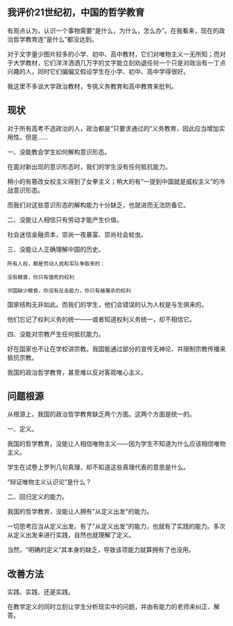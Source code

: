 我评价21世纪初，中国的哲学教育
--
有观点认为，认识一个事物需要“是什么，为什么，怎么办”。在我看来，现在的政治哲学教育连“是什么”都没达到。

对于文字量少图片较多的小学、初中、高中教材，它们对唯物主义一无所知；而对于大学教材，它们洋洋洒洒几万字的文字能立刻劝退任何一个只是对政治有一丁点兴趣的人，同时它们偏偏又假设学生在小学、初中、高中学得很好。

我这里不多谈大学政治教材，专挑义务教育和高中教育来批判。

现状
--
对于所有高考不选政治的人，政治都是“只要求通过的”义务教育，因此应当增加实用性。但是……

一、没能教会学生如何解构意识形态。

在面对新出现的意识形态时，我们的学生没有任何抵抗能力。

稍小的有篡改女权主义得到了女拳主义；稍大的有“一提到中国就是威权主义”的冷战意识形态。

而我们对这些意识形态的解构能力十分缺乏，也就进而无法防备它。

二、没能让人相信只有劳动才能产生价值。

社会迷信金融资本，崇尚一夜暴富、崇尚社会蛀虫。

三、没能让人正确理解中国的历史。

    所有人权，都是劳动人民和军队争取来的：
    
    没有粮食，你只有饿死的权利
    
    邻国缺少粮食，你没有反击能力，你只有被屠杀的权利

国家结构无非如此。而我们的学生，他们会错误的认为人权是与生俱来的。

他们忘记了权利义务的统一——或者知道权利义务统一，却不相信它。

四、没能对宗教产生任何抵抗能力。

好在国家也不让在学校讲宗教。我国能通过部分的宣传无神论、并限制宗教传播来抵抗宗教。

我国的政治哲学教育，甚至难以反对客观唯心主义。

问题根源
--
从根源上，我国的政治哲学教育缺乏两个方面。这两个方面是统一的。

一、定义。

我国的哲学教育，没能让人相信唯物主义——因为学生不知道为什么应该相信唯物主义。

学生在试卷上罗列几句真理，却不知道这些真理代表的意思是什么。

“辩证唯物主义认识论”是什么？

二、回归定义的能力。

我国的哲学教育，没能让人拥有"从定义出发"的能力。

一切思考应当从定义出发。有了"从定义出发"的能力，也就有了实践的能力。多次从定义出发来进行实践，自然也就理解了定义。

当然，“明确的定义”其本身的缺乏，导致该项能力就算拥有了也没用。

改善方法
--
实践、实践、还是实践。

在教学定义的同时立刻让学生分析现实中的问题，并由有能力的老师来纠正、解答。
